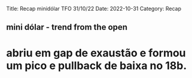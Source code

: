 Title: Recap minidólar TFO 31/10/22
Date: 2022-10-31
Category: Recap

## mini dólar - trend from the open

# abriu em gap de exaustão e formou um pico e pullback de baixa no 18b.
